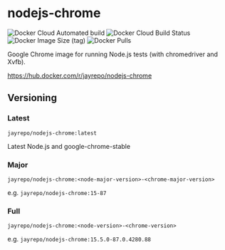 # nodejs-chrome

![Docker Cloud Automated build](https://img.shields.io/docker/cloud/automated/jayrepo/nodejs-chrome)
![Docker Cloud Build Status](https://img.shields.io/docker/cloud/build/jayrepo/nodejs-chrome)
![Docker Image Size (tag)](https://img.shields.io/docker/image-size/jayrepo/nodejs-chrome/latest?color=yellow)
![Docker Pulls](https://img.shields.io/docker/pulls/jayrepo/nodejs-chrome?color=red)

Google Chrome image for running Node.js tests (with chromedriver and Xvfb).

https://hub.docker.com/r/jayrepo/nodejs-chrome

## Versioning

### Latest
`jayrepo/nodejs-chrome:latest`

Latest Node.js and google-chrome-stable

### Major
`jayrepo/nodejs-chrome:<node-major-version>-<chrome-major-version>`

e.g. `jayrepo/nodejs-chrome:15-87`

### Full
`jayrepo/nodejs-chrome:<node-version>-<chrome-version>`

e.g. `jayrepo/nodejs-chrome:15.5.0-87.0.4280.88`
